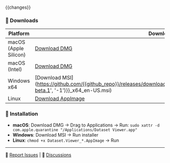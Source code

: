 {{changes}}

### 💾 Downloads

| Platform | Download |
|----------|----------|
| macOS (Apple Silicon) | [Download DMG](https://github.com/{{github_repo}}/releases/download/{{tag_name}}/Dataset.Viewer_{{version}}_aarch64.dmg) |
| macOS (Intel) | [Download DMG](https://github.com/{{github_repo}}/releases/download/{{tag_name}}/Dataset.Viewer_{{version}}_x64.dmg) |
| Windows x64 | [Download MSI](https://github.com/{{github_repo}}/releases/download/{{tag_name}}/Dataset.Viewer_{{version.replace('-beta.1', '-1')}}_x64_en-US.msi) |
| Linux | [Download AppImage](https://github.com/{{github_repo}}/releases/download/{{tag_name}}/Dataset.Viewer_{{version}}_amd64.AppImage) |

### 🔧 Installation

- **macOS**: Download DMG → Drag to Applications → Run: `sudo xattr -d com.apple.quarantine "/Applications/Dataset Viewer.app"`
- **Windows**: Download MSI → Run installer
- **Linux**: `chmod +x Dataset.Viewer_*.AppImage` → Run

---

🐛 [Report Issues](https://github.com/{{github_repo}}/issues) | 💬 [Discussions](https://github.com/{{github_repo}}/discussions)
